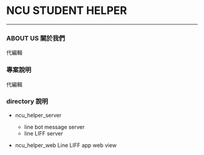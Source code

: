 # NCU STUDENT HELPER
---
### ABOUT US 關於我們
代編輯

### 專案說明
代編輯

### directory 說明

* ncu_helper_server
    * line bot message server
    * line LIFF server

* ncu_helper_web
   Line LIFF app web view



